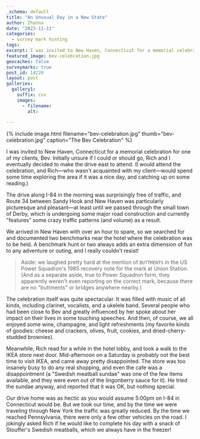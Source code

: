 ```yaml
---
_schema: default
title: "An Unusual Day in a New State"
author: Zhanna
date: "2023-11-11"
categories: 
  - survey mark hunting
tags:
excerpt: I was invited to New Haven, Connecticut for a memorial celebration for one of my clients. Rich came along with me, and we searched for a few benchmarks before the event.
featured_image: bev-celebration.jpg
geocaches: false
surveymarks: true
post_id: 14220
layout: post
galleries:
  gallery1:
    suffix: cvx
    images:
      - filename: 
        alt:                        
    
---
```


{% include image.html filename="bev-celebration.jpg" thumb="bev-celebration.jpg" caption="The Bev Celebration" %}

I was invited to New Haven, Connecticut for a memorial celebration for one of my clients, Bev. Initially unsure if I could or should go, Rich and I eventually decided to make the drive east to attend. (I would attend the celebration, and Rich—who wasn't acquainted with my client—would spend some time exploring the area if it was a nice day, and catching up on some reading.)

The drive along I-84 in the morning was surprisingly free of traffic, and Route 34 between Sandy Hook and New Haven was particularly picturesque and pleasant—at least until we passed through the small town of Derby, which is undergoing some major road construction and currently "features" some crazy traffic patterns (and volume) as a result.

We arrived in New Haven with over an hour to spare, so we searched for and documented two benchmarks near the hotel where the celebration was to be held. A benchmark hunt or two always adds an extra dimension of fun to any adventure or outing, and I really couldn't resist!

> Aside: we laughed pretty hard at the mention of `BUTTMENTS` in the US Power Squadron's 1985 recovery note for the mark at Union Station. (And as a separate aside, true to Power Squadron form, they apparently weren't even reporting on the correct mark, because there are no "buttments" or bridges anywhere nearby.)

The celebration itself was quite spectacular. It was filled with music of all kinds, including clarinet, vocalists, and a ukelele band. Several people who had been close to Bev and greatly influenced by her spoke about her impact on their lives in some touching speeches. And then, of course, we all enjoyed some wine, champagne, and light refreshments (my favorite kinds of goodies: cheese and crackers, olives, fruit, cookies, and dried-cherry-studded brownies).  

Meanwhile, Rich read for a while in the hotel lobby, and took a walk to the IKEA store next door. Mid-afternoon on a Saturday is probably not the best time to visit IKEA, and came away pretty disappointed. The store was too insanely busy to do any real shopping, and even the cafe was a disappointment (a "Swedish meatball sundae" was one of the few items available, and they were even out of the lingonberry sauce for it).  He tried the sundae anyway, and reported that it was OK, but nothing special.

Our drive home was as hectic as you would assume 5:00pm on I-84 in Connecticut would be.  But we took our time, and by the time we were traveling through New York the traffic was greatly reduced. By the time we reached Pennsylvania, there were only a few other vehicles on the road. I jokingly asked Rich if he would like to complete his day with a snack of Stouffer's Swedish meatballs, which we always have in the freezer!